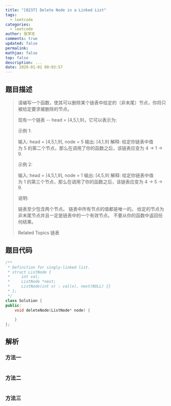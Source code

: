 ```yaml
---
title: "[0237] Delete Node in a Linked List"
tags:
  - leetcode
categories:
  - leetcode
author: 张学志
comments: true
updated: false
permalink:
mathjax: false
top: false
description: ...
date: 2020-01-01 00:03:57
---
```


## 题目描述

> 请编写一个函数，使其可以删除某个链表中给定的（非末尾）节点，你将只被给定要求被删除的节点。 
> 
> 现有一个链表 -- head = [4,5,1,9]，它可以表示为: 
> 
> 
> 
> 
> 
> 示例 1: 
> 
> 输入: head = [4,5,1,9], node = 5
> 输出: [4,1,9]
> 解释: 给定你链表中值为 5 的第二个节点，那么在调用了你的函数之后，该链表应变为 4 -> 1 -> 9.
> 
> 
> 示例 2: 
> 
> 输入: head = [4,5,1,9], node = 1
> 输出: [4,5,9]
> 解释: 给定你链表中值为 1 的第三个节点，那么在调用了你的函数之后，该链表应变为 4 -> 5 -> 9.
> 
> 
> 
> 
> 说明: 
> 
> 
> 链表至少包含两个节点。 
> 链表中所有节点的值都是唯一的。 
> 给定的节点为非末尾节点并且一定是链表中的一个有效节点。 
> 不要从你的函数中返回任何结果。 
> 
> Related Topics 链表

## 题目代码

```cpp
/**
 * Definition for singly-linked list.
 * struct ListNode {
 *     int val;
 *     ListNode *next;
 *     ListNode(int x) : val(x), next(NULL) {}
 * };
 */
class Solution {
public:
    void deleteNode(ListNode* node) {
        
    }
};
```

## 解析

### 方法一

```cpp

```

### 方法二

```cpp

```

### 方法三

```cpp

```

